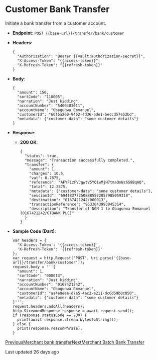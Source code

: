# Customer Bank Transfer

Initiate a bank transfer from a customer account.

*   **Endpoint**: `POST {{base-url}}/transfer/bank/customer`
    
*   **Headers**:

    ```
    {
      "Authorization": "Bearer {{vault:authorization-secret}}",
      "X-Access-Token": "{{access-token}}",
      "X-Refresh-Token": "{{refresh-token}}"
    }
    ```
    
*   **Body**:

    ```
    {
      "amount": 150,
      "sortCode": "110005",
      "narration": "Just kidding",
      "accountNumber": "5400403011",
      "accountName": "Obagunwa Emmanuel",
      "customerId": "66f5a260-9462-4d36-ade1-beccd57e52bd",
      "metadata": {"customer-data": "some customer details"}
    }
    ```
    
*   **Response**:
    
    *   **200 OK**:

        ```
        {
          "status": true,
          "message": "Transaction successfully completed.",
          "transfer": {
            "amount": 1,
            "charges": 10.5,
            "vat": 0.7875,
            "reference": "AFYF1zFVJgwtV5YQ1wMjH7tmaQnNz6S8BqAQ",
            "total": 12.2875,
            "metadata": {"customer-data": "some customer details"},
            "sessionId": "694183772508885572057985059318",
            "destination": "0167421242/000013",
            "transactionReference": "9533043993045314",
            "description": "Transfer of NGN 1 to Obagunwa Emmanuel (0167421242/GTBANK PLC)"
          }
        }
        ```
        
    
*   **Sample Code (Dart)**:

    ```
    var headers = {
      'X-Access-Token': '{{access-token}}',
      'X-Refresh-Token': '{{refresh-token}}'
    };
    var request = http.Request('POST', Uri.parse('{{base-url}}/transfer/bank/customer'));
    request.body = '''{
      "amount": 1,
      "sortCode": "000013",
      "narration": "Just kidding",
      "accountNumber": "0167421242",
      "accountName": "Obagunwa Emmanuel",
      "customerId": "aa4e9eea-d7a5-4ac2-a211-dc6d59b0c050",
      "metadata": {"customer-data": "some customer details"}
    }''';
    request.headers.addAll(headers);
    http.StreamedResponse response = await request.send();
    if (response.statusCode == 200) {
      print(await response.stream.bytesToString());
    } else {
      print(response.reasonPhrase);
    }
    ```
    

[PreviousMerchant bank transfer](/xpress-wallet-api/merchant/transfer/merchant-bank-transfer)[NextMerchant Batch Bank Transfer](/xpress-wallet-api/merchant/transfer/merchant-batch-bank-transfer)

Last updated 26 days ago